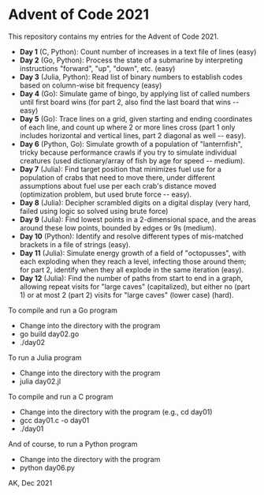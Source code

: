 # Advent of Code 2021

This repository contains my entries for the Advent of Code 2021.

* **Day 1** (C, Python): Count number of increases in a text file of lines (easy)
* **Day 2** (Go, Python): Process the state of a submarine by interpreting 
    instructions "forward", "up", "down", etc. (easy)
* **Day 3** (Julia, Python): Read list of binary numbers to establish 
    codes based on column-wise bit frequency (easy)
* **Day 4** (Go): Simulate game of bingo, by applying list of called numbers
    until first board wins (for part 2, also find the last board
    that wins -- easy)
* **Day 5** (Go): Trace lines on a grid, given starting and ending 
    coordinates of each line, and count up where 2 or more lines cross 
    (part 1 only includes horizontal and vertical lines, part 2 diagonal 
    as well -- easy).
* **Day 6** (Python, Go): Simulate growth of a population of "lanternfish",
    tricky because performance crawls if you try to simulate individual
    creatures (used dictionary/array of fish by age for speed -- medium).
* **Day 7** (Julia): Find target position that minimizes fuel use for 
    a population of crabs that need to move there, under different 
    assumptions about fuel use per each crab's distance moved 
    (optimization problem, but used brute force -- easy).
* **Day 8** (Julia): Decipher scrambled digits on a digital display (very hard,
    failed using logic so solved using brute force)
* **Day 9** (Julia): Find lowest points in a 2-dimensional space, and the 
    areas around these low points, bounded by edges or 9s (medium).
* **Day 10** (Python): Identify and resolve different types of mis-matched
    brackets in a file of strings (easy).
* **Day 11** (Julia): Simulate energy growth of a field of "octopusses", with each
    exploding when they reach a level, infecting those around them; for part 2,
    identify when they all explode in the same iteration (easy).
* **Day 12** (Julia): Find the number of paths from start to end in a graph, allowing repeat
    visits for "large caves" (capitalized), but either no (part 1) or at
    most 2 (part 2) visits for "large caves" (lower case) (hard).

To compile and run a Go program
* Change into the directory with the program
* go build day02.go
* ./day02

To run a Julia program
* Change into the directory with the program
* julia day02.jl

To compile and run a C program
* Change into the directory with the program (e.g., cd day01)
* gcc day01.c -o day01
* ./day01

And of course, to run a Python program
* Change into the directory with the program
* python day06.py

AK, Dec 2021

